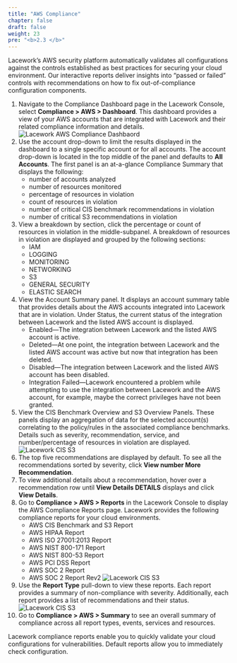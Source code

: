 ```yaml
---
title: "AWS Compliance"
chapter: false
draft: false
weight: 23
pre: "<b>2.3 </b>"
---
```


Lacework’s AWS security platform automatically validates all configurations against the controls established as best practices for securing your cloud environment. Our interactive reports deliver insights into “passed or failed” controls with recommendations on how to fix out-of-compliance configuration components.

1. Navigate to the Compliance Dashboard page in the Lacework Console, select **Compliance > AWS > Dashboard**. This dashboard provides a view of your AWS accounts that are integrated with Lacework and their related compliance information and details.
![Lacework AWS Compliance Dashbaord](/images/lacework-aws-compliance-dashboard.png)
2. Use the account drop-down to limit the results displayed in the dashboard to a single specific account or for all accounts. The account drop-down is located in the top middle of the panel and defaults to **All Accounts**. The first panel is an at-a-glance Compliance Summary that displays the following:
   * number of accounts analyzed
   * number of resources monitored
   * percentage of resources in violation
   * count of resources in violation
   * number of critical CIS benchmark recommendations in violation
   * number of critical S3 recommendations in violation
3. View a breakdown by section, click the percentage or count of resources in violation in the middle-subpanel. A breakdown of resources in violation are displayed and grouped by the following sections:
   * IAM
   * LOGGING
   * MONITORING
   * NETWORKING
   * S3
   * GENERAL SECURITY
   * ELASTIC SEARCH
4. View the Account Summary panel. It displays an account summary table that provides details about the AWS accounts integrated into Lacework that are in violation. Under Status, the current status of the integration between Lacework and the listed AWS account is displayed.
   * Enabled—The integration between Lacework and the listed AWS account is active.
   * Deleted—At one point, the integration between Lacework and the listed AWS account was active but now that integration has been deleted.
   * Disabled—The integration between Lacework and the listed AWS account has been disabled.
   * Integration Failed—Lacework encountered a problem while attempting to use the integration between Lacework and the AWS account, for example, maybe the correct privileges have not been granted.
5. View the CIS Benchmark Overview and S3 Overview Panels. These panels display an aggregation of data for the selected account(s) correlating to the policy/rules in the associated compliance benchmarks. Details such as severity, recommendation, service, and number/percentage of resources in violation are displayed.
![Lacework CIS S3](/images/lacework-cis-benchmark-s3.png)
6. The top five recommendations are displayed by default. To see all the recommendations sorted by severity, click **View number More Recommendation**.
7. To view additional details about a recommendation, hover over a recommendation row until **View Details DETAILS** displays and click **View Details**.
8. Go to **Compliance > AWS > Reports** in the Lacework Console to display the AWS Compliance Reports page. Lacework provides the following compliance reports for your cloud environments.
   * AWS CIS Benchmark and S3 Report
   * AWS HIPAA Report
   * AWS ISO 27001:2013 Report
   * AWS NIST 800-171 Report
   * AWS NIST 800-53 Report
   * AWS PCI DSS Report
   * AWS SOC 2 Report
   * AWS SOC 2 Report Rev2
![Lacework CIS S3](/images/lacework-aws-compliance-report.png)
9. Use the **Report Type** pull-down to view these reports. Each report provides a summary of non-compliance with severity. Additionally, each report provides a list of recommendations and their status.
![Lacework CIS S3](/images/lacework-compliance-recommendations.png)
10. Go to **Compliance > AWS > Summary** to see an overall summary of compliance across all report types, events, services and resources.

Lacework compliance reports enable you to quickly validate your cloud configurations for vulnerabilities. Default reports allow you to immediately check configuration.